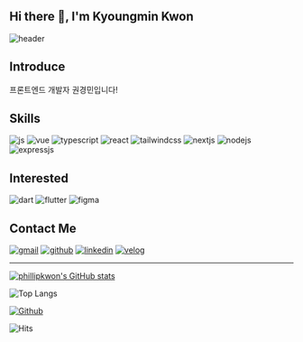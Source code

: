 ## Hi there 👋, I'm Kyoungmin Kwon

![header](https://capsule-render.vercel.app/api?type=waving&height=300&color=gradient&text=I'm%20KyoungMin%20Kwon&reversal=false&textBg=false&fontAlignY=36&fontColor=FFFFFF&animation=twinkling&desc=FrontEnd%20Developer)

## Introduce
프론트엔드 개발자 권경민입니다!


## Skills

![js](https://img.shields.io/badge/JavaScript-F7DF1E?style=for-the-badge&logo=JavaScript&logoColor=white)
![vue](https://img.shields.io/badge/Vue.js-35495E?style=for-the-badge&logo=vue.js&logoColor=4FC08D)
![typescript](https://img.shields.io/badge/TypeScript-007ACC?style=for-the-badge&logo=typescript&logoColor=white)
![react](https://img.shields.io/badge/React-20232A?style=for-the-badge&logo=react&logoColor=61DAFB)
![tailwindcss](https://img.shields.io/badge/Tailwind_CSS-38B2AC?style=for-the-badge&logo=tailwind-css&logoColor=white)
![nextjs](https://img.shields.io/badge/Next.js-000?logo=nextdotjs&logoColor=fff&style=for-the-badge)
![nodejs](https://img.shields.io/badge/Node.js-43853D?style=for-the-badge&logo=node.js&logoColor=white)
![expressjs](https://img.shields.io/badge/Express.js-404D59?style=for-the-badge)


## Interested

![dart](https://img.shields.io/badge/Dart-0175C2?style=for-the-badge&logo=dart&logoColor=white)
![flutter](https://img.shields.io/badge/Flutter-02569B?style=for-the-badge&logo=flutter&logoColor=white)
![figma](https://img.shields.io/badge/Figma-F24E1E?style=for-the-badge&logo=figma&logoColor=white)


## Contact Me

[![gmail](https://img.shields.io/badge/Gmail-D14836?style=for-the-badge&logo=gmail&logoColor=white&link=mailto:phillip0919@gmail.com)](phillip0919@gmail.com)
[![github](https://img.shields.io/badge/GitHub-100000?style=for-the-badge&logo=github&logoColor=white&link=https://github.com/PhillipKwon)](https://github.com/PhillipKwon)
[![linkedin](https://img.shields.io/badge/LinkedIn-0077B5?style=for-the-badge&logo=linkedin&logoColor=white&link=https://www.linkedin.com/in/%EA%B2%BD%EB%AF%BC-%EA%B6%8C-576759288/)](https://www.linkedin.com/in/%EA%B2%BD%EB%AF%BC-%EA%B6%8C-576759288/)
[![velog](https://img.shields.io/badge/Velog-20C997?style=for-the-badge&logo=Velog&logoColor=white&link=https://velog.io/@phillip0919)](https://velog.io/@phillip0919)

---

[![phillipkwon's GitHub stats](https://github-readme-stats.vercel.app/api?username=phillipkwon)](https://github.com/anuraghazra/github-readme-stats)

![Top Langs](https://github-readme-stats.vercel.app/api/top-langs/?username=phillipkwon&layout=compact&theme=vue)

[![Github](https://www.codenary.co.kr/widget/github/api?username=권경민-11)](https://www.codenary.co.kr/user-profile/detail/권경민-11?github_ride=true&utm_source=github)

![Hits](https://hits.seeyoufarm.com/api/count/incr/badge.svg?url=https%3A%2F%2Fgithub.com%2FPhillipKwon&count_bg=%2336D58D&title_bg=%23555555&title=%F0%9F%91%A8%F0%9F%8F%BB%E2%80%8D%F0%9F%92%BB&edge_flat=false)


